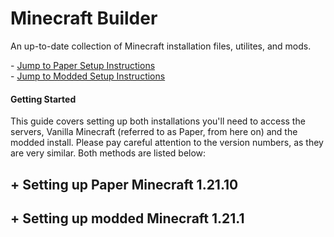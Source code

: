 # Minecraft Builder
An up-to-date collection of Minecraft installation files, utilites, and mods.  
  
\- [Jump to Paper Setup Instructions](#setting_up_paper_minecraft_1.21.10)  
\- [Jump to Modded Setup Instructions](#setting_up_modded_minecraft_1.21.1)  
  

#### Getting Started 
This guide covers setting up both installations you'll need to access the servers, Vanilla Minecraft (referred to as Paper, from here on) and the modded install. Please pay careful attention to the version numbers, as they are very similar. Both methods are listed below:  



  

  

## \+ Setting up Paper Minecraft 1.21.10

## \+ Setting up modded Minecraft 1.21.1
